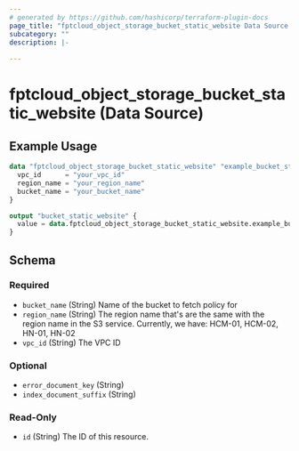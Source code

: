 ```yaml
---
# generated by https://github.com/hashicorp/terraform-plugin-docs
page_title: "fptcloud_object_storage_bucket_static_website Data Source - terraform-provider-fptcloud"
subcategory: ""
description: |-
  
---
```


# fptcloud_object_storage_bucket_static_website (Data Source)



## Example Usage

```terraform
data "fptcloud_object_storage_bucket_static_website" "example_bucket_static_website" {
  vpc_id      = "your_vpc_id"
  region_name = "your_region_name"
  bucket_name = "your_bucket_name"
}

output "bucket_static_website" {
  value = data.fptcloud_object_storage_bucket_static_website.example_bucket_static_website
}
```

<!-- schema generated by tfplugindocs -->
## Schema

### Required

- `bucket_name` (String) Name of the bucket to fetch policy for
- `region_name` (String) The region name that's are the same with the region name in the S3 service. Currently, we have: HCM-01, HCM-02, HN-01, HN-02
- `vpc_id` (String) The VPC ID

### Optional

- `error_document_key` (String)
- `index_document_suffix` (String)

### Read-Only

- `id` (String) The ID of this resource.
